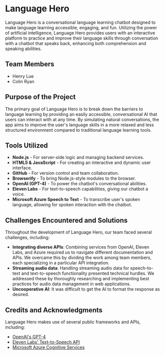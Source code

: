 
# Language Hero

Language Hero is a conversational language learning chatbot designed to make language learning accessible, engaging, and fun. Utilizing the power of artificial intelligence, Language Hero provides users with an interactive platform to practice and improve their language skills through conversation with a chatbot that speaks back, enhancing both comprehension and speaking abilities.

## Team Members
- Henry Lue
- Colin Ryan

## Purpose of the Project
The primary goal of Language Hero is to break down the barriers to language learning by providing an easily accessible, conversational AI that users can interact with at any time. By simulating natural conversations, the app aims to improve the user's language skills in a more relaxed and less structured environment compared to traditional language learning tools.

## Tools Utilized
- **Node.js** - For server-side logic and managing backend services.
- **HTML5 & JavaScript** - For creating an interactive and dynamic user interface.
- **GitHub** - For version control and team collaboration.
- **Browserify** - To bring Node.js-style modules to the browser.
- **OpenAI (GPT-4)** - To power the chatbot's conversational abilities.
- **Eleven Labs** - For text-to-speech capabilities, giving our chatbot a voice.
- **Microsoft Azure Speech to Text** - To transcribe user's spoken language, allowing for spoken interaction with the chatbot.

## Challenges Encountered and Solutions
Throughout the development of Language Hero, our team faced several challenges, including:
- **Integrating diverse APIs**: Combining services from OpenAI, Eleven Labs, and Azure required us to navigate different documentation and APIs. We overcame this by dividing the work among team members, each specializing in a particular API integration.
- **Streaming audio data**: Handling streaming audio data for speech-to-text and text-to-speech functionality presented technical hurdles. We addressed these by thoroughly researching and implementing best practices for audio data management in web applications.
- **Uncooperative AI**: It was difficult to get the AI to format the response as desired.
## Credits and Acknowledgments
Language Hero makes use of several public frameworks and APIs, including:
- [OpenAI's GPT-4](https://openai.com/)
- [Eleven Labs' Text-to-Speech API](https://elevenlabs.io/)
- [Microsoft Azure Cognitive Services](https://azure.microsoft.com/en-us/services/cognitive-services/)
